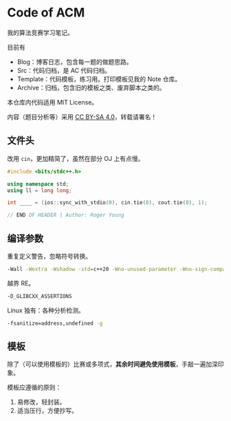 # Code of ACM

我的算法竞赛学习笔记。

目前有

- Blog：博客日志，包含每一题的做题思路。
- Src：代码归档，是 AC 代码归档。
- Template：代码模板，练习用。打印模板见我的 Note 仓库。
- Archive：归档，包含旧的模板之类、废弃脚本之类的。

本仓库内代码适用 MIT License。

内容（题目分析等）采用 [CC BY-SA 4.0](https://creativecommons.org/licenses/by-sa/4.0/deed.zh)，转载请署名！

## 文件头

改用 `cin`，更加精简了，虽然在部分 OJ 上有点慢。

```cpp
#include <bits/stdc++.h>

using namespace std;
using ll = long long;

int ____ = (ios::sync_with_stdio(0), cin.tie(0), cout.tie(0), 1);

// END OF HEADER | Author: Roger Young
```

## 编译参数

重复定义警告，忽略符号转换。

```bash
-Wall -Wextra -Wshadow -std=c++20 -Wno-unused-parameter -Wno-sign-compare -O2
```

越界 RE。

```bash
-D_GLIBCXX_ASSERTIONS
```

Linux 独有：各种分析检测。

```bash
-fsanitize=address,undefined -g
```

## 模板

除了（可以使用模板的）比赛或多项式，**其余时间避免使用模板**，手敲一遍加深印象。

模板应遵循的原则：

1. 易修改，轻封装。
2. 适当压行，方便抄写。

